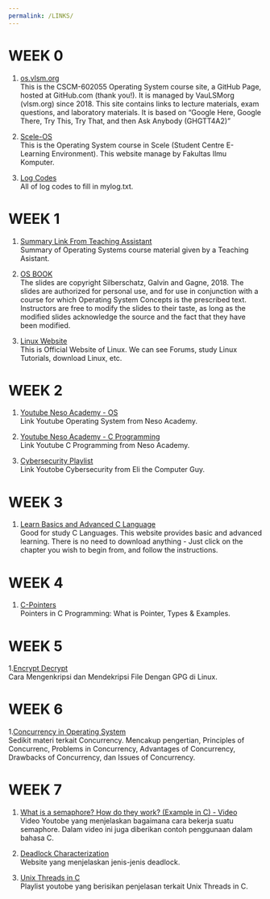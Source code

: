 ```yaml
---
permalink: /LINKS/
---
```


# WEEK 0

1. [os.vlsm.org](https://os.vlsm.org/)<br>
This is the CSCM-602055 Operating System course site, a GitHub Page, hosted at GitHub.com (thank you!).
It is managed by VauLSMorg (vlsm.org) since 2018.
This site contains links to lecture materials, exam questions, and laboratory materials.
It is based on “Google Here, Google There, Try This, Try That, and then Ask Anybody (GHGTT4A2)”


2. [Scele-OS](https://scele.cs.ui.ac.id/course/view.php?id=3268)<br>
This is the Operating System course in Scele (Student Centre E-Learning Environment).
This website manage by Fakultas Ilmu Komputer.


3. [Log Codes](https://osp4diss.vlsm.org/ETC/logCodes.txt)<br>
All of log codes to fill in mylog.txt.


# WEEK 1
1. [Summary Link From Teaching Assistant](https://osp4diss.vlsm.org/osp-115.html)<br>
Summary of Operating Systems course material given by a Teaching Asistant.


2. [OS BOOK](https://www.os-book.com/OS10/slide-dir/)<br>
The slides are copyright Silberschatz, Galvin and Gagne, 2018.
The slides are authorized for personal use, and for use in conjunction with a course for which Operating System Concepts is the prescribed text.
Instructors are free to modify the slides to their taste, as long as the modified slides acknowledge the source and the fact that they have been modified.


3. [Linux Website](https://www.linux.org/)<br>
This is Official Website of Linux.
We can see Forums, study Linux Tutorials, download Linux, etc.


# WEEK 2
1. [Youtube Neso Academy - OS](https://www.youtube.com/playlist?list=PLBlnK6fEyqRiVhbXDGLXDk_OQAeuVcp2O)<br>
Link Youtube Operating System from Neso Academy.


2. [Youtube Neso Academy - C Programming](https://www.youtube.com/playlist?list=PLBlnK6fEyqRiVhbXDGLXDk_OQAeuVcp2O)<br>
Link Youtube C Programming from Neso Academy.


3. [Cybersecurity Playlist](https://www.youtube.com/playlist?list=PLJcaPjxegjBXtpdrZ4Blxgo-juMUfFovf)<br>
Link Youtobe Cybersecurity from Eli the Computer Guy.


# WEEK 3
1. [Learn Basics and Advanced C Language](https://www.learn-c.org/)<br>
Good for study C Languages.
This website provides basic and advanced learning.
There is no need to download anything - Just click on the chapter you wish to begin from, and follow the instructions.  


# WEEK 4
1. [C-Pointers](https://www.guru99.com/c-pointers.html)<br>
Pointers in C Programming: What is Pointer, Types & Examples.


# WEEK 5
1.[Encrypt Decrypt](https://www.thefastcode.com/id-idr/article/how-to-encrypt-and-decrypt-files-with-gpg-on-linux)<br>
Cara Mengenkripsi dan Mendekripsi File Dengan GPG di Linux. 


# WEEK 6
1.[Concurrency in Operating System](https://www.geeksforgeeks.org/concurrency-in-operating-system/)<br>
Sedikit materi terkait Concurrency. 
Mencakup pengertian, Principles of Concurrenc, Problems in Concurrency, Advantages of Concurrency, Drawbacks of Concurrency, dan Issues of Concurrency.

# WEEK 7
1. [What is a semaphore? How do they work? (Example in C) - Video](https://www.youtube.com/watch?v=ukM_zzrIeXs&ab_channel=JacobSorber)<br>
Video Youtobe yang menjelaskan bagaimana cara bekerja suatu semaphore.
Dalam video ini juga diberikan contoh penggunaan dalam bahasa C.

2. [Deadlock Characterization](https://www.tutorialspoint.com/deadlock-characterization)<br>
Website yang menjelaskan jenis-jenis deadlock.

3. [Unix Threads in C](https://www.youtube.com/watch?v=d9s_d28yJq0&list=PLfqABt5AS4FmuQf70psXrsMLEDQXNkLq2)<br>
Playlist youtobe yang berisikan penjelasan terkait Unix Threads in C.
